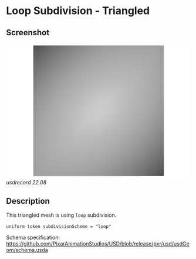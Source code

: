 # Loop Subdivision - Triangled

## Screenshot

![screenshot](screenshots/subdiv_loop_triangles_usdrecord_22.08.png)
_usdrecord 22.08_

## Description

This triangled mesh is using `loop` subdivision.

```usda
uniform token subdivisionScheme = "loop"
```

Schema specification: <https://github.com/PixarAnimationStudios/USD/blob/release/pxr/usd/usdGeom/schema.usda>
